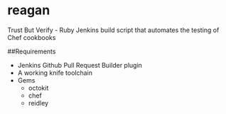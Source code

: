 reagan
======

Trust But Verify - Ruby Jenkins build script that automates the testing of Chef cookbooks

##Requirements
* Jenkins Github Pull Request Builder plugin
* A working knife toolchain
* Gems
  * octokit
  * chef
  * reidley

